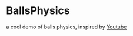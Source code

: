 # BallsPhysics
a cool demo of balls physics, 
inspired by [Youtube](https://www.youtube.com/watch?v=LPzyNOHY3A4)
